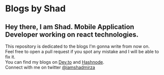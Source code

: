 # Blogs by Shad
## Hey there, I am Shad. Mobile Application Developer working on react technologies.
This repository is dedicated to the blogs I'm gonna write from now on.  
Feel free to open a pull request if you spot any mistake and I will be able to fix it.  
You can find my blogs on [Dev.to](https://dev.to/iamshadmirza) and [Hashnode](https://iamshadmirza.hashnode.dev/).  
Connect with me on twitter [@iamshadmirza](https://twitter.com/iamshadmirza)
